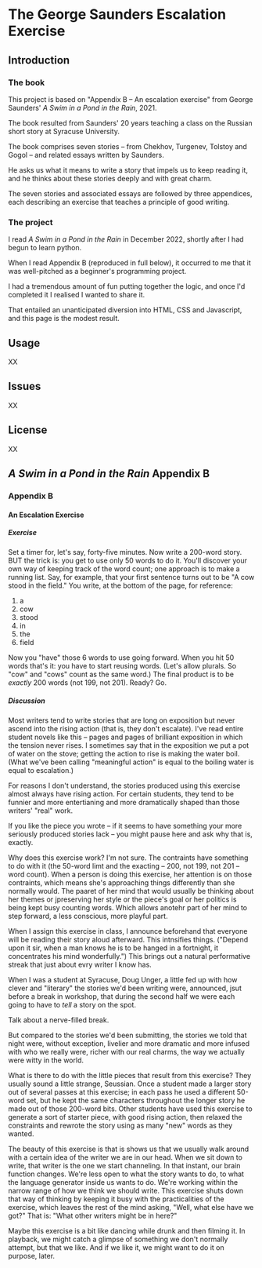 # The George Saunders Escalation Exercise

## Introduction

### The book

This project is based on "Appendix B – An escalation exercise" from George Saunders' _A Swim in a Pond in the Rain_, 2021.

The book resulted from Saunders' 20 years teaching a class on the Russian short story at Syracuse University.

The book comprises seven stories – from Chekhov, Turgenev, Tolstoy and Gogol – and related essays written by Saunders.

He asks us what it means to write a story that impels us to keep reading it, and he thinks about these stories deeply and with great charm.

The seven stories and associated essays are followed by three appendices, each describing an exercise that teaches a principle of good writing.

### The project

I read _A Swim in a Pond in the Rain_ in December 2022, shortly after I had begun to learn python.

When I read Appendix B (reproduced in full below), it occurred to me that it was well-pitched as a beginner's programming project.

I had a tremendous amount of fun putting together the logic, and once I'd completed it I realised I wanted to share it.

That entailed an unanticipated diversion into HTML, CSS and Javascript, and this page is the modest result.

## Usage

XX

## Issues

XX

## License

XX

## _A Swim in a Pond in the Rain_ Appendix B

### Appendix B

#### An Escalation Exercise

##### Exercise

Set a timer for, let's say, forty-five minutes.
Now write a 200-word story. BUT the trick is: you get to use only 50 words to do it.
You'll discover your own way of keeping track of the word count; one approach is to make a running list. Say, for example, that your first sentence turns out to be "A cow stood in the field."
You write, at the bottom of the page, for reference:

1. a
2. cow
3. stood
4. in
5. the
6. field

Now you "have" those 6 words to use going forward.
When you hit 50 words that's it: you have to start reusing words. (Let's allow plurals. So "cow" and "cows" count as the same word.)
The final product is to be <em>exactly</em> 200 words (not 199, not 201).
Ready? Go.

##### Discussion

Most writers tend to write stories that are long on exposition but never ascend into the rising action (that is, they don't escalate). I've read entire student novels like this – pages and pages of brilliant exposition in which the tension never rises. I sometimes say that in the exposition we put a pot of water on the stove; getting the action to rise is making the water boil. (What we've been calling "meaningful action" is equal to the boiling water is equal to escalation.)

For reasons I don't understand, the stories produced using this exercise almost always have rising action. For certain students, they tend to be funnier and more entertianing and more dramatically shaped than those writers' "real" work.

If you like the piece you wrote – if it seems to have something your more seriously produced stories lack – you might pause here and ask why that is, exactly.

Why does this exercise work? I'm not sure. The contraints have something to do with it (the 50-word limt and the exacting – 200, not 199, not 201 – word count). When a person is doing this exercise, her attention is on those contraints, which means she's approaching things differently than she normally would. The paaret of her mind that would usually be thinking about her themes or jpreserving her style or the piece's goal or her politics is being kept busy counting words. Which allows anotehr part of her mind to step forward, a less conscious, more playful part.

When I assign this exercise in class, I announce beforehand that everyone will be reading their story aloud afterward. This intnsifies things. ("Depend upon it sir, when a man knows he is to be hanged in a fortnight, it concentrates his mind wonderfully.") This brings out a natural performative streak that just about evry writer I know has.

When I was a student at Syracuse, Doug Unger, a little fed up with how clever and "literary" the stories we'd been writing were, announced, jsut before a break in workshop, that during the second half we were each going to have to <em>tell</em> a story on the spot.

Talk about a nerve-filled break.

But compared to the stories we'd been submitting, the stories we told that night were, without exception, livelier and more dramatic and more infused with who we really were, richer with our real charms, the way we actually were witty in the world.

What is there to do with the little pieces that result from this exercise? They usually sound a little strange, Seussian. Once a student made a larger story out of several passes at this exercise; in each pass he used a different 50-word set, but he kept the same characters throughout the longer story he made out of those 200-word bits. Other students have used this exercise to generate a sort of starter piece, with good rising action, then relaxed the constraints and rewrote the story using as many "new" words as they wanted.

The beauty of this exercise is that is shows us that we usually walk around with a certain idea of the writer we are in our head. When we sit down to write, that writer is the one we start channeling. In that instant, our brain function changes. We're less open to what the story wants to do, to what the language generator inside us wants to do. We're working within the narrow range of how we think we should write. This exercise shuts down that way of thinking by keeping it busy with the practicalities of the exercise, which leaves the rest of the mind asking, "Well, what else have we got?" That is: "What other writers might be in here?"

Maybe this exercise is a bit like dancing while drunk and then filming it. In playback, we might catch a glimpse of something we don't normally attempt, but that we like. And if we like it, we might want to do it on purpose, later.
